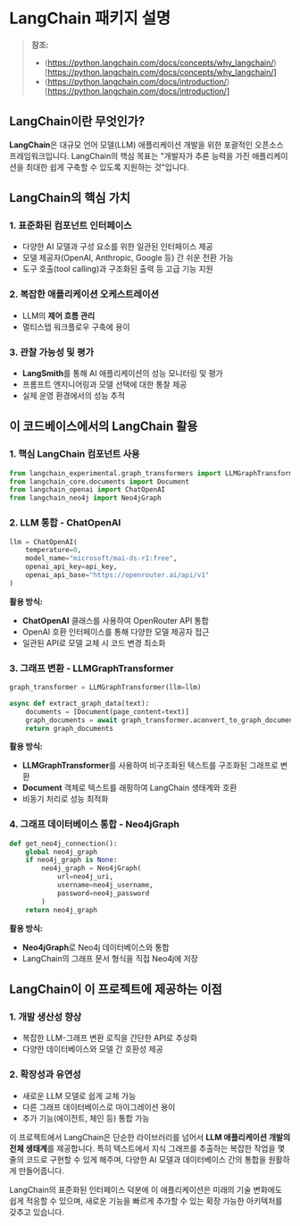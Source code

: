 # LangChain 패키지 설명

> **참조:**
> - (https://python.langchain.com/docs/concepts/why_langchain/)[https://python.langchain.com/docs/concepts/why_langchain/]
> - (https://python.langchain.com/docs/introduction/)[https://python.langchain.com/docs/introduction/]

## LangChain이란 무엇인가?

**LangChain**은 대규모 언어 모델(LLM) 애플리케이션 개발을 위한 포괄적인 오픈소스 프레임워크입니다. LangChain의 핵심 목표는 "개발자가 추론 능력을 가진 애플리케이션을 최대한 쉽게 구축할 수 있도록 지원하는 것"입니다.

## LangChain의 핵심 가치

### 1. 표준화된 컴포넌트 인터페이스
- 다양한 AI 모델과 구성 요소를 위한 일관된 인터페이스 제공
- 모델 제공자(OpenAI, Anthropic, Google 등) 간 쉬운 전환 가능
- 도구 호출(tool calling)과 구조화된 출력 등 고급 기능 지원

### 2. 복잡한 애플리케이션 오케스트레이션
- LLM의 **제어 흐름 관리**
- 멀티스텝 워크플로우 구축에 용이

### 3. 관찰 가능성 및 평가
- **LangSmith**를 통해 AI 애플리케이션의 성능 모니터링 및 평가
- 프롬프트 엔지니어링과 모델 선택에 대한 통찰 제공
- 실제 운영 환경에서의 성능 추적

## 이 코드베이스에서의 LangChain 활용

### 1. 핵심 LangChain 컴포넌트 사용

```python
from langchain_experimental.graph_transformers import LLMGraphTransformer
from langchain_core.documents import Document
from langchain_openai import ChatOpenAI
from langchain_neo4j import Neo4jGraph
```

### 2. LLM 통합 - ChatOpenAI
```python
llm = ChatOpenAI(
    temperature=0, 
    model_name="microsoft/mai-ds-r1:free",
    openai_api_key=api_key,
    openai_api_base="https://openrouter.ai/api/v1"
)
```

**활용 방식:**
- **ChatOpenAI** 클래스를 사용하여 OpenRouter API 통합
- OpenAI 호환 인터페이스를 통해 다양한 모델 제공자 접근
- 일관된 API로 모델 교체 시 코드 변경 최소화

### 3. 그래프 변환 - LLMGraphTransformer
```python
graph_transformer = LLMGraphTransformer(llm=llm)

async def extract_graph_data(text):
    documents = [Document(page_content=text)]
    graph_documents = await graph_transformer.aconvert_to_graph_documents(documents)
    return graph_documents
```

**활용 방식:**
- **LLMGraphTransformer**를 사용하여 비구조화된 텍스트를 구조화된 그래프로 변환
- **Document** 객체로 텍스트를 래핑하여 LangChain 생태계와 호환
- 비동기 처리로 성능 최적화

### 4. 그래프 데이터베이스 통합 - Neo4jGraph
```python
def get_neo4j_connection():
    global neo4j_graph
    if neo4j_graph is None:
        neo4j_graph = Neo4jGraph(
            url=neo4j_uri,
            username=neo4j_username,
            password=neo4j_password
        )
    return neo4j_graph
```

**활용 방식:**
- **Neo4jGraph**로 Neo4j 데이터베이스와 통합
- LangChain의 그래프 문서 형식을 직접 Neo4j에 저장

## LangChain이 이 프로젝트에 제공하는 이점

### 1. 개발 생산성 향상
- 복잡한 LLM-그래프 변환 로직을 간단한 API로 추상화
- 다양한 데이터베이스와 모델 간 호환성 제공

### 2. 확장성과 유연성
- 새로운 LLM 모델로 쉽게 교체 가능
- 다른 그래프 데이터베이스로 마이그레이션 용이
- 추가 기능(에이전트, 체인 등) 통합 가능

이 프로젝트에서 LangChain은 단순한 라이브러리를 넘어서 **LLM 애플리케이션 개발의 전체 생태계**를 제공합니다. 특히 텍스트에서 지식 그래프를 추출하는 복잡한 작업을 몇 줄의 코드로 구현할 수 있게 해주며, 다양한 AI 모델과 데이터베이스 간의 통합을 원활하게 만들어줍니다.

LangChain의 표준화된 인터페이스 덕분에 이 애플리케이션은 미래의 기술 변화에도 쉽게 적응할 수 있으며, 새로운 기능을 빠르게 추가할 수 있는 확장 가능한 아키텍처를 갖추고 있습니다.